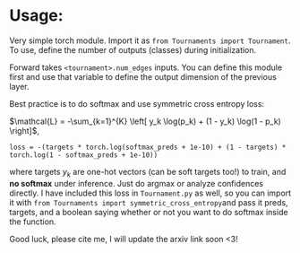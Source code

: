 # Usage:
Very simple torch module. Import it as ``from Tournaments import Tournament``.
To use, define the number of outputs (classes) during initialization.

Forward takes ``<tournament>.num_edges`` inputs. You can define this module first and use that variable to define the output dimension of the previous layer.

Best practice is to do softmax and use symmetric cross entropy loss:

$\mathcal{L} = -\sum_{k=1}^{K} \left[ y_k \log(p_k) + (1 - y_k) \log(1 - p_k) \right]$,

``loss = -(targets * torch.log(softmax_preds + 1e-10) + (1 - targets) * torch.log(1 - softmax_preds + 1e-10))``

where targets $y_k$ are one-hot vectors (can be soft targets too!) to train, and **no softmax** under inference. Just do argmax or analyze confidences directly.
I have included this loss in ``Tournament.py`` as well, so you can import it with ``from Tournaments import symmetric_cross_entropy``and pass it preds, targets, and a boolean saying whether or not you want to do softmax inside the function.

Good luck, please cite me, I will update the arxiv link soon <3!
